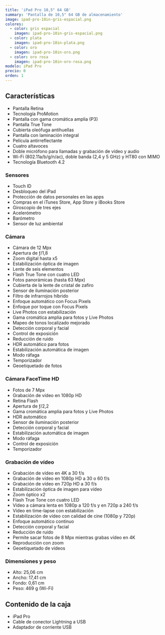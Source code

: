 ```yaml
---
title: 'iPad Pro 10,5" 64 GB'
summary: 'Pantalla de 10,5" 64 GB de almacenamiento'
image: ipad-pro-10in-gris-espacial.png
colores:
  - color: gris espacial
    imagen: ipad-pro-10in-gris-espacial.png
  - color: plata
    imagen: ipad-pro-10in-plata.png
  - color: oro
    imagen: ipad-pro-10in-oro.png
  - color: oro rosa
    imagen: ipad-pro-10in-oro-rosa.png
modelo: iPad Pro
precio: 0
orden: 1
---
```


## Características

  - Pantalla Retina
  - Tecnología ProMotion
  - Pantalla con gama cromática amplia (P3)
  - Pantalla True Tone
  - Cubierta oleófuga antihuellas
  - Pantalla con laminación integral
  - Película antirreflectante
  - Cuatro altavoces
  - Doble micrófono para llamadas y grabación de vídeo y audio
  - Wi-Fi (802.11a/b/g/n/ac), doble banda (2,4 y 5 GHz) y HT80 con MIMO
  - Tecnología Bluetooth 4.2

### Sensores

  - Touch ID
  - Desbloqueo del iPad
  - Protección de datos personales en las apps
  - Compras en el iTunes Store, App Store y iBooks Store
  - Giroscopio de tres ejes
  - Acelerómetro
  - Barómetro
  - Sensor de luz ambiental

### Cámara

  - Cámara de 12 Mpx
  - Apertura de ƒ/1,8
  - Zoom digital hasta x5
  - Estabilización óptica de imagen
  - Lente de seis elementos
  - Flash True Tone con cuatro LED
  - Fotos panorámicas (hasta 63 Mpx)
  - Cubierta de la lente de cristal de zafiro
  - Sensor de iluminación posterior
  - Filtro de infrarrojos híbrido
  - Enfoque automático con Focus Pixels
  - Enfoque por toque con Focus Pixels
  - Live Photos con estabilización
  - Gama cromática amplia para fotos y Live Photos
  - Mapeo de tonos localizado mejorado
  - Detección corporal y facial
  - Control de exposición
  - Reducción de ruido
  - HDR automático para fotos
  - Estabilización automática de imagen
  - Modo ráfaga
  - Temporizador
  - Geoetiquetado de fotos

### Cámara FaceTime HD

  - Fotos de 7 Mpx
  - Grabación de vídeo en 1080p HD
  - Retina Flash
  - Apertura de ƒ/2,2
  - Gama cromática amplia para fotos y Live Photos
  - HDR automático
  - Sensor de iluminación posterior
  - Detección corporal y facial
  - Estabilización automática de imagen
  - Modo ráfaga
  - Control de exposición
  - Temporizador

### Grabación de vídeo

  - Grabación de vídeo en 4K a 30 f/s
  - Grabación de vídeo en 1080p HD a 30 o 60 f/s
  - Grabación de vídeo en 720p HD a 30 f/s
  - Estabilización óptica de imagen para vídeo
  - Zoom óptico x2
  - Flash True Tone con cuatro LED
  - Vídeo a cámara lenta en 1080p a 120 f/s y en 720p a 240 f/s
  - Vídeo en time-lapse con estabilización
  - Estabilización de vídeo con calidad de cine (1080p y 720p)
  - Enfoque automático continuo
  - Detección corporal y facial
  - Reducción de ruido
  - Permite sacar fotos de 8 Mpx mientras grabas vídeo en 4K
  - Reproducción con zoom
  - Geoetiquetado de vídeos

### Dimensiones y peso

  - Alto: 25,06 cm
  - Ancho: 17,41 cm
  - Fondo: 0,61 cm
  - Peso: 469 g (Wi-Fi)

## Contenido de la caja

  - iPad Pro
  - Cable de conector Lightning a USB
  - Adaptador de corriente USB
